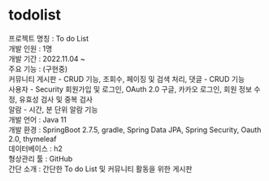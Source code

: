 # todolist
프로젝트 명칭 : To do List  
개발 인원 : 1명  
개발 기간 : 2022.11.04 ~  
주요 기능 : (구현중)  
커뮤니티 게시판 - CRUD 기능, 조회수, 페이징 및 검색 처리, 댓글 - CRUD 기능   
사용자 - Security 회원가입 및 로그인, OAuth 2.0 구글, 카카오 로그인, 회원 정보 수정, 유효성 검사 및 중복 검사  
알람 - 시간, 분 단위 알람 기능  
개발 언어 : Java 11  
개발 환경 : SpringBoot 2.7.5, gradle, Spring Data JPA, Spring Security, Oauth 2.0, thymeleaf  
데이터베이스 : h2  
형상관리 툴 : GitHub  
간단 소개 : 간단한 To do List 및 커뮤니티 활동을 위한 게시판  
